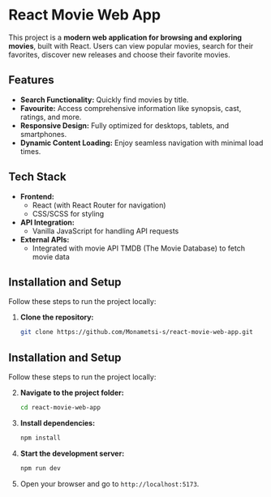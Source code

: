# React Movie Web App

This project is a **modern web application for browsing and exploring movies**, built with React. Users can view popular movies, search for their favorites, discover new releases and choose their favorite movies.

## Features

- **Search Functionality:** Quickly find movies by title.
- **Favourite:** Access comprehensive information like synopsis, cast, ratings, and more.
- **Responsive Design:** Fully optimized for desktops, tablets, and smartphones.
- **Dynamic Content Loading:** Enjoy seamless navigation with minimal load times.

## Tech Stack

- **Frontend:**
  - React (with React Router for navigation)
  - CSS/SCSS for styling
- **API Integration:**
  - Vanilla JavaScript for handling API requests
- **External APIs:**
  - Integrated with movie API TMDB (The Movie Database) to fetch movie data

## Installation and Setup

Follow these steps to run the project locally:

1. **Clone the repository:**
   ```bash
   git clone https://github.com/Monametsi-s/react-movie-web-app.git
   

## Installation and Setup

Follow these steps to run the project locally:

2. **Navigate to the project folder:**
   ```bash
   cd react-movie-web-app


3. **Install dependencies:**
   ```bash
   npm install

4. **Start the development server:**
   ```bash
   npm run dev

5. Open your browser and go to
 `http://localhost:5173`.




